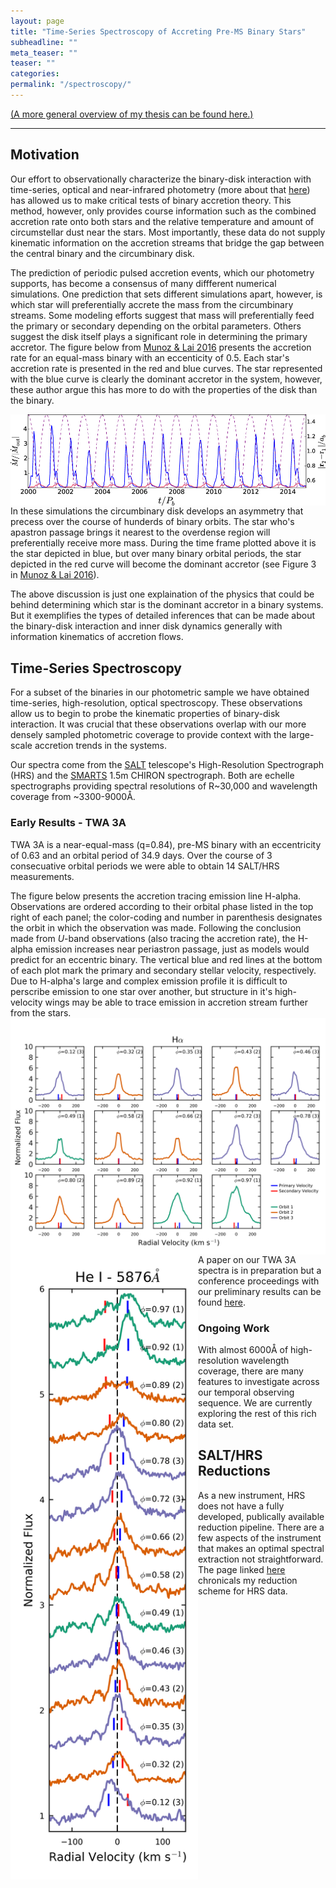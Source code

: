 ```yaml
---
layout: page
title: "Time-Series Spectroscopy of Accreting Pre-MS Binary Stars"
subheadline: ""
meta_teaser: ""
teaser: ""
categories:
permalink: "/spectroscopy/"
---
```

<a href='https://tofflemire.github.io/research/'>(A more general overview of my thesis can be found here.)</a>
<hr>

## Motivation
Our effort to observationally characterize the binary-disk interaction with time-series, optical and near-infrared photometry (more about that <a href='https://tofflemire.github.io/photometry/'>here</a>) has allowed us to make critical tests of binary accretion theory. This method, however, only provides course information such as the combined accretion rate onto both stars and the relative temperature and amount of circumstellar dust near the stars. Most importantly, these data do not supply kinematic information on the accretion streams that bridge the gap between the central binary and the circumbinary disk. 

The prediction of periodic pulsed accretion events, which our photometry supports, has become a consensus of many diffferent numerical simulations. One prediction that sets different simulations apart, however, is which star will preferentially accrete the mass from the circumbinary streams. Some modeling efforts suggest that mass will preferentially feed the primary or secondary depending on the orbital parameters. Others suggest the disk itself plays a significant role in determining the primary accretor. The figure below from <a href='http://adsabs.harvard.edu/abs/2016ApJ...827...43M' target='blank'>Munoz & Lai 2016</a> presents the accretion rate for an equal-mass binary with an eccenticity of 0.5. Each star's accretion rate is presented in the red and blue curves. The star represented with the blue curve is clearly the dominant accretor in the system, however, these author argue this has more to do with the properties of the disk than the binary. 

<a href='http://adsabs.harvard.edu/abs/2016ApJ...827...43M' target='blank'>
  <img src="/local_files/ML2016_Mdot.jpg" width="700" ALIGN="left">
</a>

In these simulations the circumbinary disk develops an asymmetry that precess over the course of hunderds of binary orbits. The star who's apastron passage brings it nearest to the overdense region will preferentially receive more mass. During the time frame plotted above it is the star depicted in blue, but over many binary orbital periods, the star depicted in the red curve will become the dominant accretor (see Figure 3 in <a href='http://adsabs.harvard.edu/abs/2016ApJ...827...43M' target='blank'>Munoz & Lai 2016</a>). 

The above discussion is just one explaination of the physics that could be behind determining which star is the dominant accretor in a binary systems. But it exemplifies the types of detailed inferences that can be made about the binary-disk interaction and inner disk dynamics generally with information kinematics of accretion flows. 

## Time-Series Spectroscopy
For a subset of the binaries in our photometric sample we have obtained time-series, high-resolution, optical spectroscopy. These observations allow us to begin to probe the kinematic properties of binary-disk interaction. It was crucial that these observations overlap with our more densely sampled photometric coverage to provide context with the large-scale accretion trends in the systems. 

Our spectra come from the <a href='https://www.salt.ac.za/' target='blank'>SALT</a> telescope's High-Resolution Spectrograph (HRS) and the <a href='http://www.astro.yale.edu/smarts/' target='blank'>SMARTS</a> 1.5m CHIRON spectrograph. Both are echelle spectrographs providing spectral resolutions of R~30,000 and wavelength coverage from ~3300-9000&#8491;.

### Early Results - TWA 3A
TWA 3A is a near-equal-mass (q=0.84), pre-MS binary with an eccentricity of 0.63 and an orbital period of 34.9 days. Over the course of 3 consecuative orbital periods we were able to obtain 14 SALT/HRS measurements. 

The figure below presents the accretion tracing emission line H-alpha. Observations are ordered according to their orbital phase listed in the top right of each panel; the color-coding and number in parenthesis designates the orbit in which the observation was made. Following the conclusion made from <i>U</i>-band observations (also tracing the accretion rate), the H-alpha emission increases near periastron passage, just as models would predict for an eccentric binary. The vertical blue and red lines at the bottom of each plot mark the primary and secondary stellar velocity, respectively. Due to H-alpha's large and complex emission profile it is difficult to perscribe emission to one star over another, but structure in it's high-velocity wings may be able to trace emission in accretion stream further from the stars. 
<img src="/local_files/Ha_all.png" width="700" ALIGN="left">

<img src="/local_files/TWA_HeI.png" width="300" ALIGN="left">


A paper on our TWA 3A spectra is in preparation but a conference proceedings with our preliminary results can be found <a href='/local_files/tofflemire_sfst.pdf' target='blank'>here</a>.

### Ongoing Work
With almost 6000&#8491; of high-resolution wavelength coverage, there are many features to investigate across our temporal observing sequence. We are currently exploring the rest of this rich data set. 

## SALT/HRS Reductions
As a new instrument, HRS does not have a fully developed, publically available reduction pipeline. There are a few aspects of the instrument that makes an optimal spectral extraction not straightforward. The page linked <a href='https://tofflemire.github.io/spectroscopy/hrs_red/'>here</a> chronicals my reduction scheme for HRS data. 
